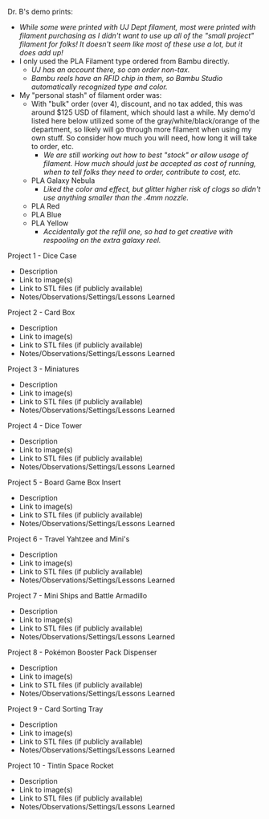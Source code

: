 Dr. B's demo prints:
* *While some were printed with UJ Dept filament, most were printed with filament purchasing as I didn't want to use up all of the "small project" filament for folks! It doesn't seem like most of these use a lot, but it does add up!*
* I only used the PLA Filament type ordered from Bambu directly.
	* *UJ has an account there, so can order non-tax.*
	* *Bambu reels have an RFID chip in them, so Bambu Studio automatically recognized type and color.*
* My "personal stash" of filament order was:
	* With "bulk" order (over 4), discount, and no tax added, this was around $125 USD of filament, which should last a while. My demo'd listed here below utilized some of the gray/white/black/orange of the department, so likely will go through more filament when using my own stuff. So consider how much you will need, how long it will take to order, etc.
		* *We are still working out how to best "stock" or allow usage of filament. How much should just be accepted as cost of running, when to tell folks they need to order, contribute to cost, etc.*
	* PLA Galaxy Nebula
		* *Liked the color and effect, but glitter higher risk of clogs so didn't use anything smaller than the .4mm nozzle.*
	* PLA Red
	* PLA Blue
	* PLA Yellow
		* *Accidentally got the refill one, so had to get creative with respooling on the extra galaxy reel.*

Project 1 - Dice Case
- Description
- Link to image(s)
- Link to STL files (if publicly available)
- Notes/Observations/Settings/Lessons Learned

Project 2 - Card Box
- Description
- Link to image(s)
- Link to STL files (if publicly available)
- Notes/Observations/Settings/Lessons Learned

Project 3 - Miniatures
- Description
- Link to image(s)
- Link to STL files (if publicly available)
- Notes/Observations/Settings/Lessons Learned

Project 4 - Dice Tower
- Description
- Link to image(s)
- Link to STL files (if publicly available)
- Notes/Observations/Settings/Lessons Learned

Project 5 - Board Game Box Insert
- Description
- Link to image(s)
- Link to STL files (if publicly available)
- Notes/Observations/Settings/Lessons Learned

Project 6 - Travel Yahtzee and Mini's
- Description
- Link to image(s)
- Link to STL files (if publicly available)
- Notes/Observations/Settings/Lessons Learned

Project 7 - Mini Ships and Battle Armadillo
- Description
- Link to image(s)
- Link to STL files (if publicly available)
- Notes/Observations/Settings/Lessons Learned

Project 8 - Pokémon Booster Pack Dispenser
- Description
- Link to image(s)
- Link to STL files (if publicly available)
- Notes/Observations/Settings/Lessons Learned

Project 9 - Card Sorting Tray
- Description
- Link to image(s)
- Link to STL files (if publicly available)
- Notes/Observations/Settings/Lessons Learned

Project 10 - Tintin Space Rocket
- Description
- Link to image(s)
- Link to STL files (if publicly available)
- Notes/Observations/Settings/Lessons Learned